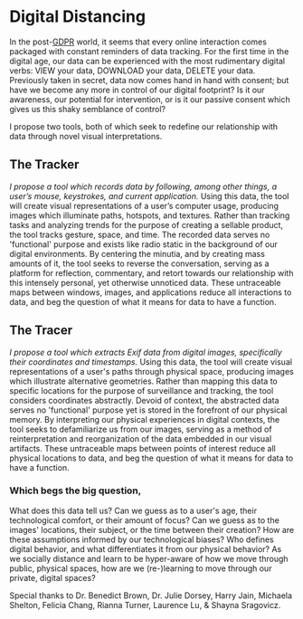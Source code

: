 # Digital Distancing

In the post-[GDPR](https://www.wired.co.uk/article/what-is-gdpr-uk-eu-legislation-compliance-summary-fines-2018) world, it seems that every online interaction comes packaged with constant reminders of data tracking. For the first time in the digital age, our data can be experienced with the most rudimentary digital verbs: VIEW your data, DOWNLOAD your data, DELETE your data. Previously taken in secret, data now comes hand in hand with consent; but have we become any more in control of our digital footprint? Is it our awareness, our potential for intervention, or is it our passive consent which gives us this shaky semblance of control?

I propose two tools, both of which seek to redefine our relationship with data through novel visual interpretations.

## The Tracker

*I propose a tool which records data by following, among other things, a user’s mouse, keystrokes, and current application.* Using this data, the tool will create visual representations of a user’s computer usage, producing images which illuminate paths, hotspots, and textures. Rather than tracking tasks and analyzing trends for the purpose of creating a sellable product, the tool tracks gesture, space, and time. The recorded data serves no 'functional' purpose and exists like radio static in the background of our digital environments. By centering the minutia, and by creating mass amounts of it, the tool seeks to reverse the conversation, serving as a platform for reflection, commentary, and retort towards our relationship with this intensely personal, yet otherwise unnoticed data. These untraceable maps between windows, images, and applications reduce all interactions to data, and beg the question of what it means for data to have a function.

## The Tracer

*I propose a tool which extracts Exif data from digital images, specifically their coordinates and timestamps.* Using this data, the tool will create visual representations of a user's paths through physical space, producing images which illustrate alternative geometries. Rather than mapping this data to specific locations for the purpose of surveillance and tracking, the tool considers coordinates abstractly. Devoid of context, the abstracted data serves no 'functional' purpose yet is stored in the forefront of our physical memory. By interpreting our physical experiences in digital contexts, the tool seeks to defamiliarize us from our images, serving as a method of reinterpretation and reorganization of the data embedded in our visual artifacts. These untraceable maps between points of interest reduce all physical locations to data, and beg the question of what it means for data to have a function.

### Which begs the big question,

What does this data tell us? Can we guess as to a user's age, their technological comfort, or their amount of focus? Can we guess as to the images' locations, their subject, or the time between their creation? How are these assumptions informed by our technological biases? Who defines digital behavior, and what differentiates it from our physical behavior? As we socially distance and learn to be hyper-aware of how we move through public, physical spaces, how are we (re-)learning to move through our private, digital spaces?

Special thanks to Dr. Benedict Brown, Dr. Julie Dorsey, Harry Jain, Michaela Shelton, Felicia Chang, Rianna Turner, Laurence Lu, & Shayna Sragovicz.
